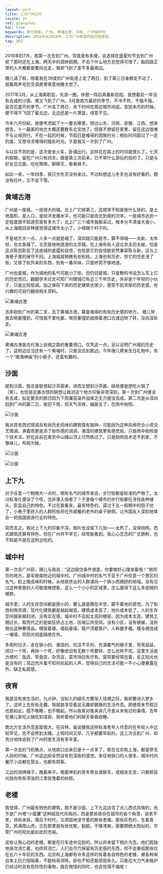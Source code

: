```yaml
---
layout: post
title: 三次广州之行
locale: zh
ref: guangzhou
toc: true
keywords: 旅行随笔, 广州, 黄埔古港, 沙面, 广州城中村
description: 2016年到2018年，三次广州旅游的经历和感悟。
tag: 游记
---
```

2016年的7月，我第一次去到广州。究竟是有多傻，会选择在盛夏时节去到广州呢？那时还在上海，两天半的调休假期，不去个什么地方总觉得可惜了。脑回路正常的人大概都是要向北走，我却飞到了差不多最南边。

珊儿请了假，陪着我在36度的广州街道上走了两日，到了第三日谁都走不动了，就着雨声宅在空调房里惬意地睡大觉了。

2017年3月，从上海离职后，先浪一圈，休憩一阵后再重新启程。我想着前一年没有去成的沙面，便又飞到了广州。3月是南方最好的季节，不冷不热，不愠不躁，是百花盛开的季节。广州呆了两日，余下时间在周边城市闲逛。意犹未尽的时候，便不得不飞回了最北边，北边还是一片萧瑟，绿意不见。

今年六月份起，我便考虑起了十一要去哪里，想过山东、河南、安徽、江西，想来想去，十一最美的地方大概还要数东北宝地了。但我不想留在家里，留在这边很难不与父母同行。不在一起的时候，节假日是难得的团聚时光；相处时间超过了一定的度，又想寻求难得的独处时光。于是我又一次到了广州。

与以往不同的是，这次是坐火车，卧铺出行。这样花在路上的时间就很久了，七天的假期，留在广州只有四天。既是第三次前来，已不带什么游玩的目的了，只是与好友见见面，吃吃喝喝，聊聊天，看看妹子。

如此一来，一年四季，我只欠冬天没有来过。不过料想这儿冬天也没有好看的，既没有红叶，又不会下雪。

## 黄埔古港

广州是一座城，一座很大的城。北上广它排第三，这顺序不知是按什么排的，是土地面积，是人口，是经济发展水平，也可能只是由北到南的次序。一座城市达到一定程度就不知道究竟有多大了，北上广三个城市我都呆过，根本分不清谁大谁小，从上海跑回吉林就觉得这城市太小了，小得跟个村子的。

不是地方大一点，人多一点就是城了。深圳就只能是市，算不得城——太新，太年轻，也太急躁了。北京是地地道道的北京城。在上海有些人说北京太旧太破，恰是这点陈旧彰显了这座城的底蕴和自信，也恰是它的自信能安然兼容陈与新，这与上海骨子里的保守不同。上海城就稍微有些别扭，上海也有历史，但它的历史浅了些，又掺了些外来的东西，别有一番风味，只是终究不够地道。

广州也是城，作为城他的名气可能小了些，但仍旧是城，只是教科书没怎么写上它的历史而已。翻翻学术论文可知广州建城已有近三千年历史，并非是个年轻的小伙子，只是比较低调。加之保存下来的历史建筑也很少，感受不到浓厚的历史感，有兴趣的可自行翻阅相关资料。

![黄埔古港](/img/guangzhou/huangpugugang2.jpg)

去年刚到广州的第二天，去了黄埔古港，算是难得的有些历史感的地方。 珊儿带我去喝姜撞奶，可惜我不爱吃姜。喝完姜撞奶就顺着港口古渡边转了转，没向深处走。

![黄埔古港](/img/guangzhou/huangpugugang.jpg)

黄埔古港是古代海上丝绸之路的重要港口，仅凭这一点，足以证明广州城的历史了。这附近应当还有一个黄埔村，只是没去到那边。今年珊儿寄来生日礼物中，有一个“南海神庙”的小册子，还蛮有趣的。

## 沙面

提到沙面，我总是联想起沙茶面来，进而又想到沙茶酱，结局便是想吃火锅了（笑）。也恰是这番古怪的联想让我对这个地方印象非常深刻。第一次到广州便没有去成，拟定要去的那日因为下雨兼高温外加体乏无力便没去成。第二次是从深圳回到广州的第二日，依旧下雨，但天气凉爽，偏是去了，在雨中拍照。

![沙面](/img/guangzhou/shamian3.jpg)

我对具有西式情调且有些历史风味的建筑情有独钟，可能因为这种风格符合小资文艺情调，淋着雨更是添了些伤感的调调，潮湿的建筑更有感觉些。只是雨中拍照是个技术活，好在此前在南京中山陵山顶上已然练过了。只是拍照技术还不到家，不够味儿，布局欠缺。

![沙面](/img/guangzhou/shamian1.jpg)

![沙面](/img/guangzhou/shamian2.jpg)

## 上下九

对于任意一个稍微大一点的，稍有名气的城市来说，步行街都是标准的产物了。太过标准化便没了个性，岂非落入俗套了？于是每个城市的步行街都在寻找各种噱头，彰显自己的特色。不过在我看来，最有特色的，莫过于五一假期中的田子坊了，小巷子里挤入的人群险些将在外就餐的老外的桌子掀倒，让外国友人深刻地体会一把我国旅游行业的特色。

简而言之，我对上下九的印象不深，相片也没留下几张——太热了，没得拍照。西式建筑还算有特色，但在广州并不罕见，经常能看到。我心心念念的广式肠粉，也不知是不是在这附近吃的。

## 城中村

第一次去广州前，珊儿与我说：“这边居住条件很差，你要做好心理准备哦！”她所住的地方，是车陂南附近的城中村。广州城中村的名气不亚于广州任意一个景区的名气。赶上晚高峰的时候，从地铁挤出的人群涌向一个狭小而拥挤的地域。没有见过这种景致的人可能很难想象，这么一个小小的区域里，怎么塞得下这么多低矮的楼群。

城市里，人的生存空间都是狭小的，要么就是腾在半空，脚不着地的感觉。为了有效利用资源，现代化建筑都是越起越高，建筑成本高了，地价成本低了，人的生存空间越来越封闭，没有实在感。城中村不会起太高的楼层，因为成本太高，建筑工期过长，取而代之的是疯狂挤占土地，压缩公共空间。没有小区，没有植被，没有物业这种奢侈品，楼挨着楼，墙贴着墙，窗户顶着窗户，人称握手楼。楼与楼连成一堵墙，将阳光彻底隔绝在外。

多雨的日子，走在狭小的、潮湿的、坑洼不平的、充满霉气的巷子里，弯弯延延，拐过一个弯，再拐一个弯，好像依旧有无数个弯要转，怎么也转不完。这里生活是方便的：饭店，零食店，杂货店，菜市场应有尽有。窗帘要经常拉着，反正阳光也是没有的；耳边充斥着不知何处起的人声，觉得自己的生活可能一不小心便暴露在外，缺乏私密感。

## 夜宵

我是没有夜生活的，九点钟，当别人的娱乐方要渐入佳境之际，我却要进入梦乡了。这听上去有些无趣，我就是享受着这无趣却健康的生活作息。即便周末节假日也是如此，既不晚睡，也不晚起。所以夜宵对我来讲几乎是从未有过的事情。去年在珊儿家吃火锅吃到深夜，我听着他们的聊天昏昏欲睡。

南北方生活作息差距很大，在吉林，虽说像我这样标准老年人作息的在年轻人中比较罕见，也不会熬到太晚。上班时间又早，几乎都要早起的。这三次去到广州，却充分地体会到了广州的夜生活有多丰富。

第一次去的飞机晚点，从地铁口出来已是十一点多了，若在北京和上海，都是寥无人际的时候。广州这边却全然没有到深夜的感觉。来往地铁口的人很多，城中村内餐厅小店都在营业，也都有顾客。

江边的烧烤摊子，撸着串子，喝着啤机的青年男女或聊天，或相坐无言，只都把目光抛向有些浑浊的江里摇曳着的树枝。

## 老楼

我觉得，广州最有特色的建筑，既不是沙面、上下九这边含了点儿西式风情的，也不是广州塔“小蛮腰”这种超现代风格的，而是那些掺杂在城市的各个角落，说老不老，将拆未拆，落后于时代，又顽固地坚守着的那些老楼。那些灰色的，生着青苔，抓满爬山虎，立在那里就有些忧郁，黏腻，不够清爽，需要晒晒太阳似的，尽管广州的阳光是如此的充裕。

这些让我心动的老楼，都是在行车途中见到的，所以并未留下相片为念。他们孤独地渐次消亡着，也终将消亡。人们会尽力保留有历史感的东西，却不会重视那些仅在五六十年前的东西。北京和上海都有许多这样的有着各自特色的老楼，被各种来自本土抗力阻隔着，不能轻易消除，却也不知还能顽固多久。只是花大力气来维护已经过时且有危险性的事物，我在惋惜的同时，也会觉得不值呢！
